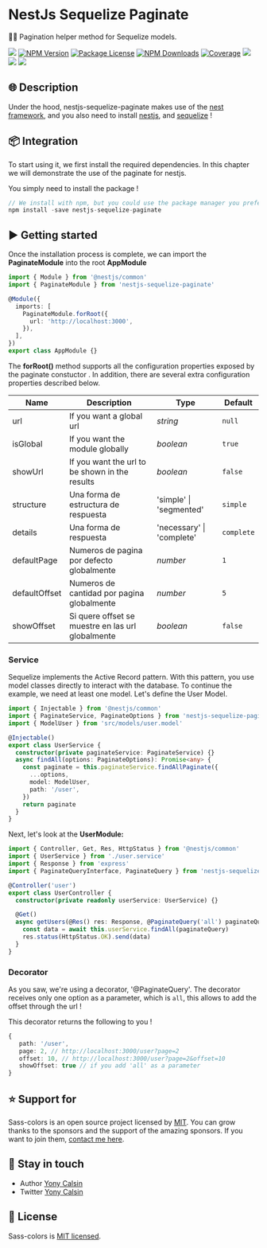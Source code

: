 # NestJs Sequelize Paginate

🏳‍🌈 Pagination helper method for Sequelize models.

<a href="https://github.com/yonycalsin/nestjs-sequelize-paginate"><img src="https://img.shields.io/spiget/stars/1000?color=brightgreen&label=Star&logo=github" /></a>
<a href="https://www.npmjs.com/nestjs-sequelize-paginate" target="_blank">
<img src="https://img.shields.io/npm/v/nestjs-sequelize-paginate" alt="NPM Version" /></a>
<a href="https://www.npmjs.com/nestjs-sequelize-paginate" target="_blank">
<img src="https://img.shields.io/npm/l/nestjs-sequelize-paginate" alt="Package License" /></a>
<a href="https://www.npmjs.com/nestjs-sequelize-paginate" target="_blank">
<img src="https://img.shields.io/npm/dm/nestjs-sequelize-paginate" alt="NPM Downloads" /></a>
<a href="https://github.com/yonycalsin/nestjs-sequelize-paginate" target="_blank">
<img src="https://s3.amazonaws.com/assets.coveralls.io/badges/coveralls_95.svg" alt="Coverage" /></a>
<a href="https://github.com/yonycalsin/nestjs-sequelize-paginate"><img src="https://img.shields.io/badge/Github%20Page-nestjs.sequelize.paginate-yellow?style=flat-square&logo=github" /></a>
<a href="https://github.com/yonycalsin"><img src="https://img.shields.io/badge/Author-Yoni%20Calsin-blueviolet?style=flat-square&logo=appveyor" /></a>
<a href="https://twitter.com/yonycalsin" target="_blank">
<img src="https://img.shields.io/twitter/follow/yonycalsin.svg?style=social&label=Follow"></a>

## 🌐 Description

Under the hood, nestjs-sequelize-paginate makes use of the [nest framework](https://nestjs.com/), and you also need to install [nestjs](https://nestjs.com/), and [sequelize](https://docs.nestjs.com/techniques/database#sequelize-integration) !

## 📦 Integration

To start using it, we first install the required dependencies. In this chapter we will demonstrate the use of the paginate for nestjs.

You simply need to install the package !

```ts
// We install with npm, but you could use the package manager you prefer !
npm install -save nestjs-sequelize-paginate
```

## ▶️ Getting started

Once the installation process is complete, we can import the **PaginateModule** into the root **AppModule**

```ts
import { Module } from '@nestjs/common'
import { PaginateModule } from 'nestjs-sequelize-paginate'

@Module({
  imports: [
    PaginateModule.forRoot({
      url: 'http://localhost:3000',
    }),
  ],
})
export class AppModule {}
```

The **forRoot()** method supports all the configuration properties exposed by the paginate constuctor . In addition, there are several extra configuration properties described below.

| Name          | Description                                       | Type                      | Default    |
| ------------- | ------------------------------------------------- | ------------------------- | ---------- |
| url           | If you want a global url                          | _string_                  | `null`     |
| isGlobal      | If you want the module globally                   | _boolean_                 | `true`     |
| showUrl       | If you want the url to be shown in the results    | _boolean_                 | `false`    |
| structure     | Una forma de estructura de respuesta              | 'simple' \| 'segmented'   | `simple`   |
| details       | Una forma de respuesta                            | 'necessary' \| 'complete' | `complete` |
| defaultPage   | Numeros de pagina por defecto globalmente         | _number_                  | `1`        |
| defaultOffset | Numeros de cantidad por pagina globalmente        | _number_                  | `5`        |
| showOffset    | Si quere offset se muestre en las url globalmente | _boolean_                 | `false`    |

### Service

Sequelize implements the Active Record pattern. With this pattern, you use model classes directly to interact with the database. To continue the example, we need at least one model. Let's define the User Model.

```ts
import { Injectable } from '@nestjs/common'
import { PaginateService, PaginateOptions } from 'nestjs-sequelize-paginate'
import { ModelUser } from 'src/models/user.model'

@Injectable()
export class UserService {
  constructor(private paginateService: PaginateService) {}
  async findAll(options: PaginateOptions): Promise<any> {
    const paginate = this.paginateService.findAllPaginate({
      ...options,
      model: ModelUser,
      path: '/user',
    })
    return paginate
  }
}
```

Next, let's look at the **UserModule:**

```ts
import { Controller, Get, Res, HttpStatus } from '@nestjs/common'
import { UserService } from './user.service'
import { Response } from 'express'
import { PaginateQueryInterface, PaginateQuery } from 'nestjs-sequelize-paginate'

@Controller('user')
export class UserController {
  constructor(private readonly userService: UserService) {}

  @Get()
  async getUsers(@Res() res: Response, @PaginateQuery('all') paginateQuery: PaginateQueryInterface): Promise<any> {
    const data = await this.userService.findAll(paginateQuery)
    res.status(HttpStatus.OK).send(data)
  }
}
```

### Decorator

As you saw, we're using a decorator, '@PaginateQuery'.
The decorator receives only one option as a parameter, which is `all`, this allows to add the offset through the url !

This decorator returns the following to you !

```ts
{
   path: '/user',
   page: 2, // http://localhost:3000/user?page=2
   offset: 10, // http://localhost:3000/user?page=2&offset=10
   showOffset: true // if you add 'all' as a parameter
}
```

## ⭐ Support for

Sass-colors is an open source project licensed by [MIT](LICENSE). You can grow thanks to the sponsors and the support of the amazing sponsors. If you want to join them, [contact me here](https://twitter.com/yonycalsin).

## 🎩 Stay in touch

- Author [Yony Calsin](https://github.com/yonycalsin)
- Twitter [Yony Calsin](https://twitter.com/yonycalsin)

## 📜 License

Sass-colors is [MIT licensed](LICENSE).
